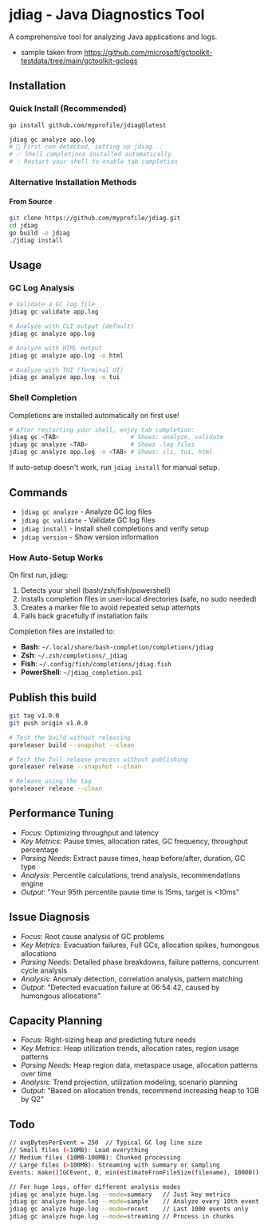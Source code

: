 # jdiag - Java Diagnostics Tool

A comprehensive tool for analyzing Java applications and logs.

- sample taken from <https://github.com/microsoft/gctoolkit-testdata/tree/main/gctoolkit-gclogs>

## Installation

### Quick Install (Recommended)

```bash
go install github.com/myprofile/jdiag@latest

jdiag gc analyze app.log
# 🔧 First run detected, setting up jdiag...
# ✅ Shell completions installed automatically
# 💡 Restart your shell to enable tab completion
```

### Alternative Installation Methods

#### From Source

```bash
git clone https://github.com/myprofile/jdiag.git
cd jdiag
go build -o jdiag
./jdiag install
```

## Usage

### GC Log Analysis

```bash
# Validate a GC log file
jdiag gc validate app.log

# Analyze with CLI output (default)
jdiag gc analyze app.log

# Analyze with HTML output
jdiag gc analyze app.log -o html

# Analyze with TUI (Terminal UI)
jdiag gc analyze app.log -o tui
```

### Shell Completion

Completions are installed automatically on first use!

```bash
# After restarting your shell, enjoy tab completion:
jdiag gc <TAB>                    # Shows: analyze, validate
jdiag gc analyze <TAB>            # Shows .log files
jdiag gc analyze app.log -o <TAB> # Shows: cli, tui, html
```

If auto-setup doesn't work, run `jdiag install` for manual setup.

## Commands

- `jdiag gc analyze` - Analyze GC log files
- `jdiag gc validate` - Validate GC log files  
- `jdiag install` - Install shell completions and verify setup
- `jdiag version` - Show version information

### How Auto-Setup Works

On first run, jdiag:

1. Detects your shell (bash/zsh/fish/powershell)
2. Installs completion files in user-local directories (safe, no sudo needed)
3. Creates a marker file to avoid repeated setup attempts
4. Falls back gracefully if installation fails

Completion files are installed to:

- **Bash**: `~/.local/share/bash-completion/completions/jdiag`
- **Zsh**: `~/.zsh/completions/_jdiag`
- **Fish**: `~/.config/fish/completions/jdiag.fish`  
- **PowerShell**: `~/jdiag_completion.ps1`

## Publish this build

```bash
git tag v1.0.0
git push origin v1.0.0

# Test the build without releasing
goreleaser build --snapshot --clean

# Test the full release process without publishing
goreleaser release --snapshot --clean

# Release using the tag
goreleaser release --clean
```

## Performance Tuning

- *Focus*: Optimizing throughput and latency
- *Key Metrics*: Pause times, allocation rates, GC frequency, throughput percentage
- *Parsing Needs*: Extract pause times, heap before/after, duration, GC type
- *Analysis*: Percentile calculations, trend analysis, recommendations engine
- *Output*: "Your 95th percentile pause time is 15ms, target is <10ms"

## Issue Diagnosis

- *Focus*: Root cause analysis of GC problems
- *Key Metrics*: Evacuation failures, Full GCs, allocation spikes, humongous allocations
- *Parsing Needs*: Detailed phase breakdowns, failure patterns, concurrent cycle analysis
- *Analysis*: Anomaly detection, correlation analysis, pattern matching
- *Output*: "Detected evacuation failure at 06:54:42, caused by humongous allocations"

## Capacity Planning

- *Focus*: Right-sizing heap and predicting future needs
- *Key Metrics*: Heap utilization trends, allocation rates, region usage patterns
- *Parsing Needs*: Heap region data, metaspace usage, allocation patterns over time
- *Analysis*: Trend projection, utilization modeling, scenario planning
- *Output*: "Based on allocation trends, recommend increasing heap to 1GB by Q2"

## Todo

```bash
// avgBytesPerEvent = 250  // Typical GC log line size
// Small files (<10MB): Load everything
// Medium files (10MB-100MB): Chunked processing
// Large files (>100MB): Streaming with summary or sampling
Events: make([]GCEvent, 0, min(estimateFromFileSize(filename), 10000)),

// For huge logs, offer different analysis modes
jdiag gc analyze huge.log --mode=summary   // Just key metrics
jdiag gc analyze huge.log --mode=sample    // Analyze every 10th event
jdiag gc analyze huge.log --mode=recent    // Last 1000 events only
jdiag gc analyze huge.log --mode=streaming // Process in chunks
```
